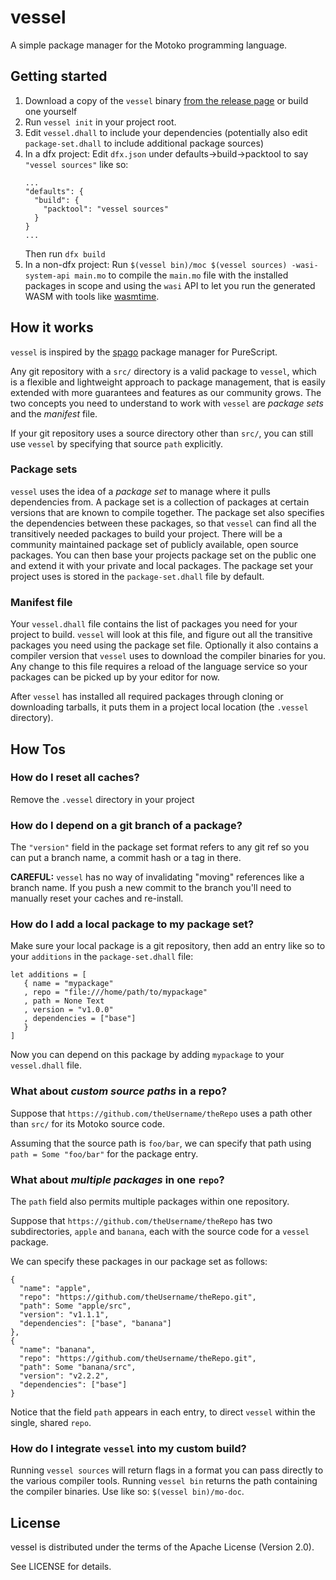 # vessel

A simple package manager for the Motoko programming language.

## Getting started

1. Download a copy of the `vessel` binary [from the release page](https://github.com/dfinity/vessel/releases) or build one yourself
2. Run `vessel init` in your project root.
3. Edit `vessel.dhall` to include your dependencies (potentially also edit
   `package-set.dhall` to include additional package sources)
4. In a dfx project: Edit `dfx.json` under defaults->build->packtool to say `"vessel sources"` like so:
   ```
   ...
   "defaults": {
     "build": {
       "packtool": "vessel sources"
     }
   }
   ...
   ```
   Then run `dfx build`
4. In a non-dfx project: Run `$(vessel bin)/moc $(vessel sources)
   -wasi-system-api main.mo` to compile the `main.mo` file with the installed
   packages in scope and using the `wasi` API to let you run the generated WASM
   with tools like [wasmtime](https://wasmtime.dev).

## How it works

`vessel` is inspired by the [spago](https://github.com/purescript/spago) package
manager for PureScript.

Any git repository with a `src/` directory is a valid
package to `vessel`, which is a flexible and lightweight approach to package
management, that is easily extended with more guarantees and features as our
community grows. The two concepts you need to understand to work with `vessel`
are _package sets_ and the _manifest_ file.

If your git repository uses a source directory other than `src/`, you can still use `vessel`
by specifying that source `path` explicitly.

### Package sets

`vessel` uses the idea of a _package set_ to manage where it pulls dependencies
from. A package set is a collection of packages at certain versions that are
known to compile together. The package set also specifies the dependencies
between these packages, so that `vessel` can find all the transitively needed
packages to build your project. There will be a community maintained package set of
publicly available, open source packages. You can then base your projects
package set on the public one and extend it with your private and local
packages. The package set your project uses is stored in the `package-set.dhall`
file by default.

### Manifest file

Your `vessel.dhall` file contains the list of packages you need for your project
to build. `vessel` will look at this file, and figure out all the transitive
packages you need using the package set file. Optionally it also contains a
compiler version that `vessel` uses to download the compiler binaries for you.
Any change to this file requires a reload of the language service so your
packages can be picked up by your editor for now.

After `vessel` has installed all required packages through cloning or
downloading tarballs, it puts them in a project local location (the `.vessel`
directory).

## How Tos

### How do I reset all caches?

Remove the `.vessel` directory in your project

### How do I depend on a git branch of a package?

The `"version"` field in the package set format refers to any git ref so you can
put a branch name, a commit hash or a tag in there.

**CAREFUL:** `vessel` has no way of invalidating "moving" references like a
branch name. If you push a new commit to the branch you'll need to manually
reset your caches and re-install.

### How do I add a local package to my package set?

Make sure your local package is a git repository, then add an entry like so to
your `additions` in the `package-set.dhall` file:

```dhall
let additions = [
   { name = "mypackage"
   , repo = "file:///home/path/to/mypackage"
   , path = None Text
   , version = "v1.0.0"
   , dependencies = ["base"]
   }
]
```

Now you can depend on this package by adding `mypackage` to your `vessel.dhall` file.


### What about *custom source paths* in a repo?

Suppose that `https://github.com/theUsername/theRepo` uses a path other than `src/` for its Motoko source code.

Assuming that the source path is `foo/bar`, we can specify that path using `path = Some "foo/bar"` for the package entry.

### What about *multiple packages* in one `repo`?

The `path` field also permits multiple packages within one repository.

Suppose that `https://github.com/theUsername/theRepo` has two subdirectories, `apple` and `banana`, each with the source code for a `vessel` package.

We can specify these packages in our package set as follows:

```dhall
{
  "name": "apple",
  "repo": "https://github.com/theUsername/theRepo.git",
  "path": Some "apple/src",
  "version": "v1.1.1",
  "dependencies": ["base", "banana"]
},
{
  "name": "banana",
  "repo": "https://github.com/theUsername/theRepo.git",
  "path": Some "banana/src",
  "version": "v2.2.2",
  "dependencies": ["base"]
}
```

Notice that the field `path` appears in each entry, to direct `vessel` within the single, shared `repo`.

### How do I integrate `vessel` into my custom build?

Running `vessel sources` will return flags in a format you can pass directly to
the various compiler tools. Running `vessel bin` returns the path containing the
compiler binaries. Use like so: `$(vessel bin)/mo-doc`.

## License
vessel is distributed under the terms of the Apache License (Version 2.0).

See LICENSE for details.
